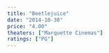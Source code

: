 ```yaml
---
title: "Beetlejuice"
date: "2014-10-30"
price: "4.00"
theaters: ["Marquette Cinemas"]
ratings: ["PG"]
---
```

